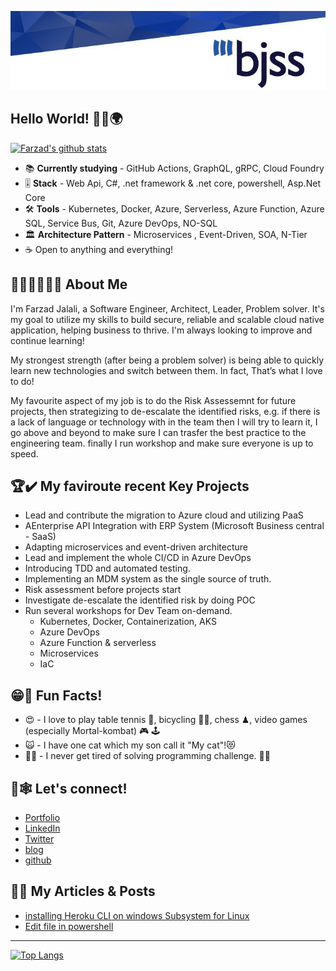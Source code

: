 

<!--
**Farzad-Jalali/Farzad-Jalali** is a ✨ _special_ ✨ repository because its `README.md` (this file) appears on your GitHub profile.

Here are some ideas to get you started:

- 🔭 I’m currently working on ...
- 🌱 I’m currently learning ...
- 👯 I’m looking to collaborate on ...
- 🤔 I’m looking for help with ...
- 💬 Ask me about ...
- 📫 How to reach me: ...
- 😄 Pronouns: ...
- ⚡ Fun fact: ...
-->


![Banner Image](https://github.com/Farzad-Jalali/Farzad-Jalali/raw/main/images/BJSS.jpeg)
## Hello World! 🙋‍♂️🌍

[![Farzad's github stats](https://github-readme-stats.vercel.app/api?username=Farzad-Jalali&show_icons=true&count_private=true&bg_color=f4f7f7&title_color=65c0ba&icon_color=ffbd39&text_color=216583)](https://github.com/Farzad-Jalali/github-readme-stats)
 



- 📚 **Currently studying** - GitHub Actions, GraphQL, gRPC, Cloud Foundry
- 🎚 **Stack** - Web Api, C#, .net framework & .net core, powershell,  Asp.Net Core
- 🛠 **Tools** -  Kubernetes, Docker, Azure, Serverless, Azure Function, Azure SQL, Service Bus, Git, Azure DevOps, NO-SQL
- 🏛 **Architecture Pattern** - Microservices , Event-Driven, SOA, N-Tier
- ☕ Open to anything and everything!

## 🧑‍💻🕵️‍♂️👨‍🔬 About Me

I'm Farzad Jalali, a Software Engineer, Architect, Leader, Problem solver. It's my goal to utilize my skills to build secure, reliable and scalable cloud native application, helping business to thrive. I'm always looking to improve and continue learning!

My strongest strength (after being a problem solver) is being able to quickly learn new
technologies and switch between them. In fact, That’s what I love to do!

My favourite aspect of my job is to do the Risk Assessemnt for future projects, then strategizing to de-escalate the identified risks, e.g. if there is a lack of language or technology with in the team then I will try to learn it, I go above and beyond to make sure I can trasfer the best practice to the engineering team. finally I run workshop and make sure everyone is up to speed.

## 🏆✔️ My faviroute recent Key Projects

* Lead and contribute the migration to Azure cloud and utilizing PaaS
* AEnterprise API Integration with ERP System (Microsoft Business central - SaaS)
* Adapting microservices and event-driven architecture
* Lead and implement the whole CI/CD in Azure DevOps
* Introducing TDD and automated testing.
* Implementing an MDM system as the single source of truth.
* Risk assessment before projects start
* Investigate de-escalate the identified risk by doing POC
* Run several workshops for Dev Team on-demand.
    * Kubernetes, Docker, Containerization, AKS
    * Azure DevOps
    * Azure Function & serverless
    * Microservices
    * IaC


## 😁🎉 Fun Facts! 

* 😍 - I love to play table tennis 🏓, bicycling 🚴‍♂️,  chess ♟, video games (especially Mortal-kombat) 🎮 🕹
* 🙀 - I have one cat which my son call it "My cat"!😻
* 👨‍💻 - I never get tired of solving programming challenge. 🧩🤨



## 🤝🕸 Let's connect!
- [Portfolio](http://portfolio.farzad.me.uk/)
- [LinkedIn](https://www.linkedin.com/in/FarzadJalali/)
- [Twitter](https://www.twitter.com/FarzadJalali/) 
- [blog](https://blog.Jalali.co.uk)
- [github](https://github.com/Farzad-Jalali)

## 📝📑 My Articles & Posts
- [installing Heroku CLI on windows Subsystem for Linux](https://blog.jalali.co.uk/2020/05/installing-heroku-cli-on-windows.html)
- [Edit file in powershell ](https://blog.jalali.co.uk/2020/05/how-do-i-replace-some-text-inside-text.html)


----------------
[![Top Langs](https://github-readme-stats.vercel.app/api/top-langs/?username=Farzad-Jalali&layout=compact)](https://github.com/Farzad-Jalali/github-readme-stats)

